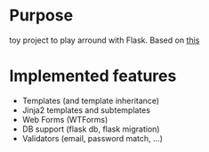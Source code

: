 # Purpose

toy project to play arround with Flask. Based on [this](https://blog.miguelgrinberg.com/post/the-flask-mega-tutorial-part-i-hello-world)

# Implemented features

- Templates (and template inheritance)
- Jinja2 templates and subtemplates
- Web Forms (WTForms)
- DB support (flask db, flask migration)
- Validators (email, password match, ...)